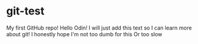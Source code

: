 # git-test
My first GitHub repo!
Hello Odin!
I will just add this text so I can learn more about git!
I honestly hope I'm not too dumb for this 
Or too slow
